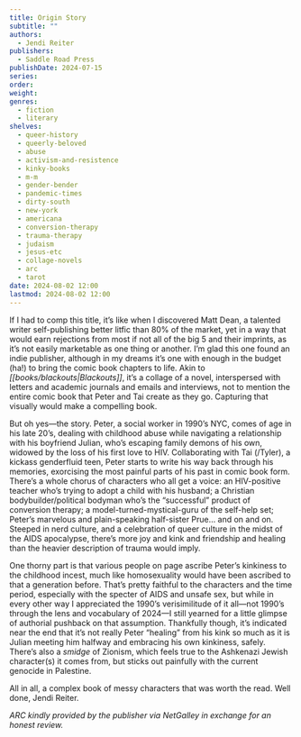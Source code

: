 ```yaml
---
title: Origin Story
subtitle: ""
authors:
  - Jendi Reiter
publishers:
  - Saddle Road Press
publishDate: 2024-07-15
series: 
order: 
weight: 
genres:
  - fiction
  - literary
shelves:
  - queer-history
  - queerly-beloved
  - abuse
  - activism-and-resistence
  - kinky-books
  - m-m
  - gender-bender
  - pandemic-times
  - dirty-south
  - new-york
  - americana
  - conversion-therapy
  - trauma-therapy
  - judaism
  - jesus-etc
  - collage-novels
  - arc
  - tarot
date: 2024-08-02 12:00
lastmod: 2024-08-02 12:00
---
```

If I had to comp this title, it’s like when I discovered Matt Dean, a talented writer self-publishing better litfic than 80% of the market, yet in a way that would earn rejections from most if not all of the big 5 and their imprints, as it’s not easily marketable as one thing or another. I’m glad this one found an indie publisher, although in my dreams it’s one with enough in the budget (ha!) to bring the comic book chapters to life. Akin to *[[books/blackouts|Blackouts]]*, it’s a collage of a novel, interspersed with letters and academic journals and emails and interviews, not to mention the entire comic book that Peter and Tai create as they go. Capturing that visually would make a compelling book.

But oh yes—the story. Peter, a social worker in 1990’s NYC, comes of age in his late 20’s, dealing with childhood abuse while navigating a relationship with his boyfriend Julian, who’s escaping family demons of his own, widowed by the loss of his first love to HIV. Collaborating with Tai (/Tyler), a kickass genderfluid teen, Peter starts to write his way back through his memories, exorcising the most painful parts of his past in comic book form. There’s a whole chorus of characters who all get a voice: an HIV-positive teacher who’s trying to adopt a child with his husband; a Christian bodybuilder/political bodyman who’s the “successful” product of conversion therapy; a model-turned-mystical-guru of the self-help set; Peter’s marvelous and plain-speaking half-sister Prue… and on and on. Steeped in nerd culture, and a celebration of queer culture in the midst of the AIDS apocalypse, there’s more joy and kink and friendship and healing than the heavier description of trauma would imply.

One thorny part is that various people on page ascribe Peter’s kinkiness to the childhood incest, much like homosexuality would have been ascribed to that a generation before. That’s pretty faithful to the characters and the time period, especially with the specter of AIDS and unsafe sex, but while in every other way I appreciated the 1990’s verisimilitude of it all—not 1990’s through the lens and vocabulary of 2024—I still yearned for a little glimpse of authorial pushback on that assumption. Thankfully though, it’s indicated near the end that it’s not really Peter “healing” from his kink so much as it is Julian meeting him halfway and embracing his own kinkiness, safely. There’s also a *smidge* of Zionism, which feels true to the Ashkenazi Jewish character(s) it comes from, but sticks out painfully with the current genocide in Palestine.

All in all, a complex book of messy characters that was worth the read. Well done, Jendi Reiter.

*ARC kindly provided by the publisher via NetGalley in exchange for an honest review.*